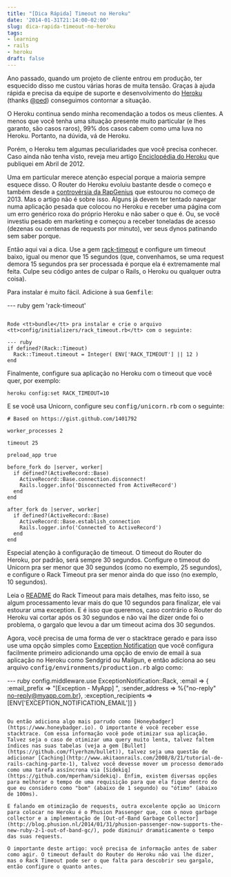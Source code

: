 ```yaml
---
title: "[Dica Rápida] Timeout no Heroku"
date: '2014-01-31T21:14:00-02:00'
slug: dica-rapida-timeout-no-heroku
tags:
- learning
- rails
- heroku
draft: false
---
```


Ano passado, quando um projeto de cliente entrou em produção, ter esquecido disso me custou várias horas de muita tensão. Graças à ajuda rápida e precisa da equipe de suporte e desenvolvimento do [Heroku](http://heroku.com) (thanks [@ped](http://twitter.com/ped)) conseguimos contornar a situação.

O Heroku continua sendo minha recomendação a todos os meus clientes. A menos que você tenha uma situação presente muito particular (e lhes garanto, são casos raros), 99% dos casos cabem como uma luva no Heroku. Portanto, na dúvida, vá de Heroku.

Porém, o Heroku tem algumas peculiaridades que você precisa conhecer. Caso ainda não tenha visto, reveja meu artigo [Enciclopédia do Heroku](http://www.akitaonrails.com/2012/04/20/heroku-tips-enciclopedia-do-heroku) que publiquei em Abril de 2012.

Uma em particular merece atenção especial porque a maioria sempre esquece disso. O Router do Heroku evoluiu bastante desde o começo e também desde a [controvérsia da RapGenius](http://venturebeat.com/2013/03/02/rap-genius-responds/) que estourou no começo de 2013. Mas o artigo não é sobre isso. Alguns já devem ter tentado navegar numa aplicação pesada que colocou no Heroku e receber uma página com um erro genérico roxa do próprio Heroku e não saber o que é. Ou, se você investiu pesado em marketing e começou a receber toneladas de acesso (dezenas ou centenas de requests por minuto), ver seus dynos patinando sem saber porque.

Então aqui vai a dica. Use a gem [rack-timeout](https://github.com/kch/rack-timeout) e configure um timeout baixo, igual ou menor que 15 segundos (que, convenhamos, se uma request demora 15 segundos pra ser processada é porque ela é extremamente mal feita. Culpe seu código antes de culpar o Rails, o Heroku ou qualquer outra coisa).

Para instalar é muito fácil. Adicione à sua <tt>Gemfile</tt>:

--- ruby
gem 'rack-timeout'
```

Rode <tt>bundle</tt> pra instalar e crie o arquivo <tt>config/initializers/rack_timeout.rb</tt> com o seguinte:

--- ruby
if defined?(Rack::Timeout)
  Rack::Timeout.timeout = Integer( ENV['RACK_TIMEOUT'] || 12 )
end
```

Finalmente, configure sua aplicação no Heroku com o timeout que você quer, por exemplo:

```
heroku config:set RACK_TIMEOUT=10
```

E se você usa Unicorn, configure seu <tt>config/unicorn.rb</tt> com o seguinte:

```
# Based on https://gist.github.com/1401792

worker_processes 2

timeout 25

preload_app true

before_fork do |server, worker|
  if defined?(ActiveRecord::Base)
    ActiveRecord::Base.connection.disconnect!
    Rails.logger.info('Disconnected from ActiveRecord')
  end
end

after_fork do |server, worker|
  if defined?(ActiveRecord::Base)
    ActiveRecord::Base.establish_connection
    Rails.logger.info('Connected to ActiveRecord')
  end
end
```

Especial atenção à configuração de timeout. O timeout do Router do Heroku, por padrão, será sempre 30 segundos. Configure o timeout do Unicorn pra ser menor que 30 segundos (como no exemplo, 25 segundos), e configure o Rack Timeout pra ser menor ainda do que isso (no exemplo, 10 segundos).

Leia o [README](https://github.com/kch/rack-timeout/blob/master/README.markdown) do Rack Timeout para mais detalhes, mas feito isso, se algum processamento levar mais do que 10 segundos para finalizar, ele vai estourar uma exception. E é isso que queremos, caso contrário o Router do Heroku vai cortar após os 30 segundos e não vai lhe dizer onde foi o problema, o gargalo que levou a dar um timeout acima dos 30 segundos.

Agora, você precisa de uma forma de ver o stacktrace gerado e para isso use uma opção simples como [Exception Notification](https://github.com/rails/exception_notification) que você configura facilmente primeiro adicionando uma opção de envio de email à sua aplicação no Heroku como Sendgrid ou Mailgun, e então adiciona ao seu arquivo <tt>config/environments/production.rb</tt> algo como:

--- ruby
config.middleware.use ExceptionNotification::Rack,
  :email => {
    :email_prefix => "[Exception - MyApp] ",
    :sender_address => %{"no-reply" <no-reply@myapp.com.br>},
    :exception_recipients => [ENV['EXCEPTION_NOTIFICATION_EMAIL']]
  }
```

Ou então adiciona algo mais parrudo como [Honeybadger](https://www.honeybadger.io). O importante é você receber esse stacktrace. Com essa informação você pode otimizar sua aplicação. Talvez seja o caso de otimizar uma query muito lenta, talvez faltem índices nas suas tabelas (veja a gem [Bullet](https://github.com/flyerhzm/bullet)), talvez seja uma questão de adicionar [Caching](http://www.akitaonrails.com/2008/8/21/tutorial-de-rails-caching-parte-1), talvez você devesse mover um processo demorado como uma tarefa assíncrona via [Sidekiq](https://github.com/mperham/sidekiq). Enfim, existem diversas opções para melhorar o tempo de uma requisição para que ela fique dentro do que eu considero como "bom" (abaixo de 1 segundo) ou "ótimo" (abaixo de 100ms).

E falando em otimização de requests, outra excelente opção ao Unicorn para colocar no Heroku é o Phusion Passenger que, com o novo garbage collector e a implementação de [Out-of-Band Garbage Collector](http://blog.phusion.nl/2014/01/31/phusion-passenger-now-supports-the-new-ruby-2-1-out-of-band-gc/), pode diminuir dramaticamente o tempo das suas requests.

O importante deste artigo: você precisa de informação antes de saber como agir. O timeout default do Router do Heroku não vai lhe dizer, mas o Rack Timeout pode ser o que falta para descobrir seu gargalo, então configure o quanto antes.
